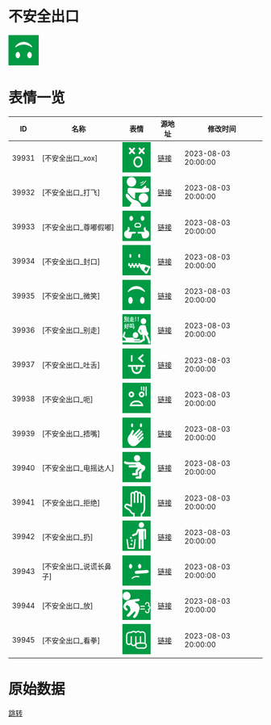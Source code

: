 # 不安全出口

<img src="./cover.png" height="60" alt="cover" />

# 表情一览

|ID|名称|表情|源地址|修改时间|
|----|----|----|----|----|
|39931|[不安全出口_xox]|<img src="./pic/039931_%5B不安全出口_xox%5D.png" height="60" alt="xox"/>|[链接](https://i0.hdslb.com/bfs/garb/2072d38d2c958683effb64c0a2563174e3c35e48.png)|2023-08-03 20:00:00|
|39932|[不安全出口_打飞]|<img src="./pic/039932_%5B不安全出口_打飞%5D.png" height="60" alt="打飞"/>|[链接](https://i0.hdslb.com/bfs/garb/f0ade7a5f093ba7572df675df0a4fe1ad31dd14c.png)|2023-08-03 20:00:00|
|39933|[不安全出口_尊嘟假嘟]|<img src="./pic/039933_%5B不安全出口_尊嘟假嘟%5D.png" height="60" alt="尊嘟假嘟"/>|[链接](https://i0.hdslb.com/bfs/garb/6dfdcfe20a8430edaa4d8892e788c1f3162b5b43.png)|2023-08-03 20:00:00|
|39934|[不安全出口_封口]|<img src="./pic/039934_%5B不安全出口_封口%5D.png" height="60" alt="封口"/>|[链接](https://i0.hdslb.com/bfs/garb/0e274f825e01974e64c296b9525ab192065aa7ac.png)|2023-08-03 20:00:00|
|39935|[不安全出口_微笑]|<img src="./pic/039935_%5B不安全出口_微笑%5D.png" height="60" alt="微笑"/>|[链接](https://i0.hdslb.com/bfs/garb/e77170d9cf67480c1ad633514c3ad173092929c5.png)|2023-08-03 20:00:00|
|39936|[不安全出口_别走]|<img src="./pic/039936_%5B不安全出口_别走%5D.png" height="60" alt="别走"/>|[链接](https://i0.hdslb.com/bfs/garb/d6300a46f48178b47bf8af5c1e0d62883248bd0d.png)|2023-08-03 20:00:00|
|39937|[不安全出口_吐舌]|<img src="./pic/039937_%5B不安全出口_吐舌%5D.png" height="60" alt="吐舌"/>|[链接](https://i0.hdslb.com/bfs/garb/f8eecd568cc2563b219932a3e6b64f33c9582455.png)|2023-08-03 20:00:00|
|39938|[不安全出口_呃]|<img src="./pic/039938_%5B不安全出口_呃%5D.png" height="60" alt="呃"/>|[链接](https://i0.hdslb.com/bfs/garb/c3b14a9052fdb5ec6fd4922626922994d0fad69c.png)|2023-08-03 20:00:00|
|39939|[不安全出口_捂嘴]|<img src="./pic/039939_%5B不安全出口_捂嘴%5D.png" height="60" alt="捂嘴"/>|[链接](https://i0.hdslb.com/bfs/garb/041f652c6aec971b4bae9201536f19d7584fecb1.png)|2023-08-03 20:00:00|
|39940|[不安全出口_电摇达人]|<img src="./pic/039940_%5B不安全出口_电摇达人%5D.png" height="60" alt="电摇达人"/>|[链接](https://i0.hdslb.com/bfs/garb/6406f790f9556bf9a6206eec120d4611220ba05e.png)|2023-08-03 20:00:00|
|39941|[不安全出口_拒绝]|<img src="./pic/039941_%5B不安全出口_拒绝%5D.png" height="60" alt="拒绝"/>|[链接](https://i0.hdslb.com/bfs/garb/48146272305774f5ee1e29e27e678ecd510dff91.png)|2023-08-03 20:00:00|
|39942|[不安全出口_扔]|<img src="./pic/039942_%5B不安全出口_扔%5D.png" height="60" alt="扔"/>|[链接](https://i0.hdslb.com/bfs/garb/12cb51dd7c82ad50e73830ae0228764efbde3fcf.png)|2023-08-03 20:00:00|
|39943|[不安全出口_说谎长鼻子]|<img src="./pic/039943_%5B不安全出口_说谎长鼻子%5D.png" height="60" alt="说谎长鼻子"/>|[链接](https://i0.hdslb.com/bfs/garb/07a5572f4e622daff3ad717e15ddce1718d6736d.png)|2023-08-03 20:00:00|
|39944|[不安全出口_放]|<img src="./pic/039944_%5B不安全出口_放%5D.png" height="60" alt="放"/>|[链接](https://i0.hdslb.com/bfs/garb/b683f86c32205b610b280acc901abb98c4c26649.png)|2023-08-03 20:00:00|
|39945|[不安全出口_看拳]|<img src="./pic/039945_%5B不安全出口_看拳%5D.png" height="60" alt="看拳"/>|[链接](https://i0.hdslb.com/bfs/garb/11c37b1e6f67fe15e69aafbb0fe9c4627cf7fb0b.png)|2023-08-03 20:00:00|

# 原始数据

[跳转](./raw.json)

